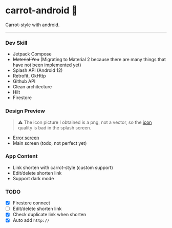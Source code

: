 # carrot-android 🥕

Carrot-style with android.

---

### Dev Skill

- Jetpack Compose
- ~~Material You~~ (Migrating to Material 2 because there are many things that have not been implemented yet)
- Splash API (Android 12)
- Retrofit, OkHttp
- Github API
- Clean architecture
- Hilt
- Firestore

### Design Preview

> ⚠️ The icon picture I obtained is a png, not a vector, so the [icon](https://github.com/carrot-style/carrot-android/blob/main/presentation/src/main/res/drawable/ic_splash_logo.png) quality is bad in the splash screen.

- [Error screen](https://youtu.be/q3Hqfr9-cYw)
- Main screen (todo, not perfect yet)

### App Content

- Link shorten with carrot-style (custom support)
- Edit/delete shorten link
- Support dark mode

### TODO

- [x] Firestore connect
- [ ] Edit/delete shorten link
- [x] Check duplicate link when shorten
- [x] Auto add `http://`
